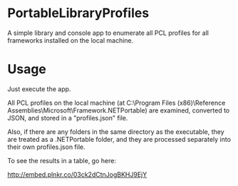 PortableLibraryProfiles
=======================

A simple library and console app to enumerate all PCL profiles for all frameworks installed on the local machine.

Usage
=====

Just execute the app.

All PCL profiles on the local machine (at C:\Program Files (x86)\Reference Assemblies\Microsoft\Framework\.NETPortable) are examined, converted to JSON, and stored in a "profiles.json" file.

Also, if there are any folders in the same directory as the executable, they are treated as a .NETPortable folder, and they are processed separately into their own profiles.json file.

To see the results in a table, go here:

  <http://embed.plnkr.co/03ck2dCtnJogBKHJ9EjY>